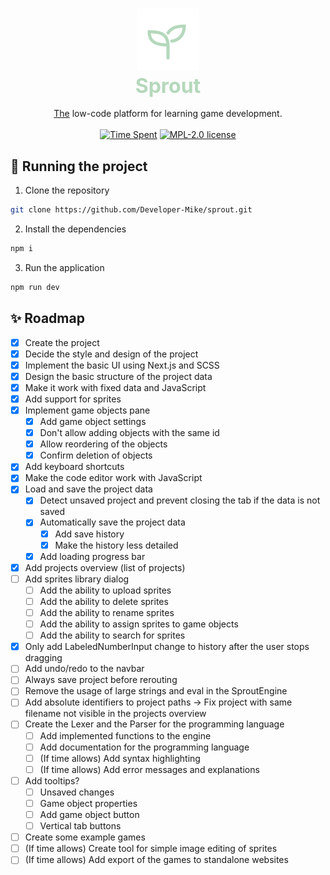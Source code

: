 <h3 align="center">
    <img alt="Logo" src="./public/sprout.svg" width="100">
    <br/>
    <font color="#b4d8bb" size="6em">Sprout</font>
</h3>

<p align="center">
    <u>The</u> low-code platform for learning game development.
    <br/><br/>
    <a href="#"><img src="https://img.shields.io/endpoint?url=https://wakapi.dev/api/compat/shields/v1/Developer-Mike/interval:all_time/project:sprout&label=Time%20Spent&style=for-the-badge&colorA=191f19&colorB=b4d8bb" alt="Time Spent"></a>
    <a href="./LICENSE"><img src="https://img.shields.io/static/v1.svg?label=License&message=MPL-2.0&style=for-the-badge&colorA=191f19&colorB=b4d8bb" alt="MPL-2.0 license"/></a>
</p>

## 🚀 Running the project
1. Clone the repository
```bash
git clone https://github.com/Developer-Mike/sprout.git
```
2. Install the dependencies
```bash
npm i
```
3. Run the application
```bash
npm run dev
```

## ✨ Roadmap
- [x] Create the project
- [x] Decide the style and design of the project
- [x] Implement the basic UI using Next.js and SCSS
- [x] Design the basic structure of the project data
- [x] Make it work with fixed data and JavaScript
- [x] Add support for sprites
- [x] Implement game objects pane
  - [x] Add game object settings
  - [x] Don't allow adding objects with the same id
  - [x] Allow reordering of the objects
  - [x] Confirm deletion of objects
- [x] Add keyboard shortcuts
- [x] Make the code editor work with JavaScript
- [x] Load and save the project data
  - [x] Detect unsaved project and prevent closing the tab if the data is not saved
  - [x] Automatically save the project data
    - [x] Add save history
    - [x] Make the history less detailed
  - [x] Add loading progress bar
- [x] Add projects overview (list of projects)
- [ ] Add sprites library dialog
  - [ ] Add the ability to upload sprites
  - [ ] Add the ability to delete sprites
  - [ ] Add the ability to rename sprites
  - [ ] Add the ability to assign sprites to game objects
  - [ ] Add the ability to search for sprites
- [x] Only add LabeledNumberInput change to history after the user stops dragging
- [ ] Add undo/redo to the navbar
- [ ] Always save project before rerouting
- [ ] Remove the usage of large strings and eval in the SproutEngine
- [ ] Add absolute identifiers to project paths -> Fix project with same filename not visible in the projects overview
- [ ] Create the Lexer and the Parser for the programming language
  - [ ] Add implemented functions to the engine
  - [ ] Add documentation for the programming language
  - [ ] (If time allows) Add syntax highlighting
  - [ ] (If time allows) Add error messages and explanations
- [ ] Add tooltips?
  - [ ] Unsaved changes
  - [ ] Game object properties
  - [ ] Add game object button
  - [ ] Vertical tab buttons
- [ ] Create some example games
- [ ] (If time allows) Create tool for simple image editing of sprites
- [ ] (If time allows) Add export of the games to standalone websites